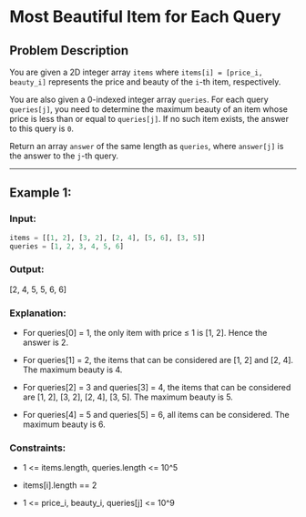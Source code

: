# Most Beautiful Item for Each Query

## Problem Description

You are given a 2D integer array `items` where `items[i] = [price_i, beauty_i]` represents the price and beauty of the `i`-th item, respectively.

You are also given a 0-indexed integer array `queries`. For each query `queries[j]`, you need to determine the maximum beauty of an item whose price is less than or equal to `queries[j]`. If no such item exists, the answer to this query is `0`.

Return an array `answer` of the same length as `queries`, where `answer[j]` is the answer to the `j`-th query.

---

## Example 1:

### Input:

```python
items = [[1, 2], [3, 2], [2, 4], [5, 6], [3, 5]]
queries = [1, 2, 3, 4, 5, 6]
```
### Output:
[2, 4, 5, 5, 6, 6]

### Explanation:
+ For queries[0] = 1, the only item with price ≤ 1 is [1, 2]. Hence the answer is 2.

+ For queries[1] = 2, the items that can be considered are [1, 2] and [2, 4]. The maximum beauty is 4.

+ For queries[2] = 3 and queries[3] = 4, the items that can be considered are [1, 2], [3, 2], [2, 4], [3, 5]. The maximum beauty is 5.

+ For queries[4] = 5 and queries[5] = 6, all items can be considered. The maximum beauty is 6.

### Constraints:
+ 1 <= items.length, queries.length <= 10^5

+ items[i].length == 2

+ 1 <= price_i, beauty_i, queries[j] <= 10^9
